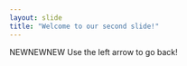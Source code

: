 ```yaml
---
layout: slide
title: "Welcome to our second slide!"
---
```

NEWNEWNEW
Use the left arrow to go back!
